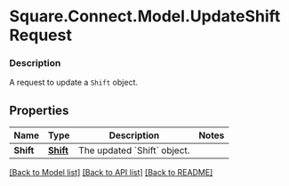 # Square.Connect.Model.UpdateShiftRequest

### Description

A request to update a `Shift` object.

## Properties

Name | Type | Description | Notes
------------ | ------------- | ------------- | -------------
**Shift** | [**Shift**](Shift.md) | The updated &#x60;Shift&#x60; object. | 



[[Back to Model list]](../README.md#documentation-for-models) [[Back to API list]](../README.md#documentation-for-api-endpoints) [[Back to README]](../README.md)

